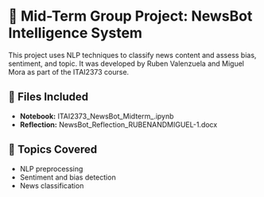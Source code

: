 # 🧠 Mid-Term Group Project: NewsBot Intelligence System

This project uses NLP techniques to classify news content and assess bias, sentiment, and topic. It was developed by Ruben Valenzuela and Miguel Mora as part of the ITAI2373 course.

## 📁 Files Included
- **Notebook:** ITAI2373_NewsBot_Midterm_.ipynb
- **Reflection:** NewsBot_Reflection_RUBENANDMIGUEL-1.docx

## 📌 Topics Covered
- NLP preprocessing
- Sentiment and bias detection
- News classification

